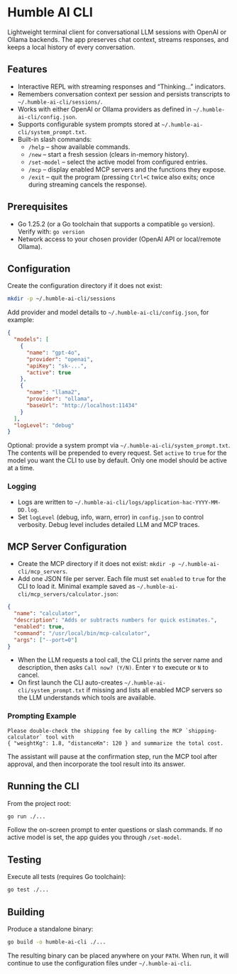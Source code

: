 # Humble AI CLI

Lightweight terminal client for conversational LLM sessions with OpenAI or Ollama backends. The app preserves chat context, streams responses, and keeps a local history of every conversation.

## Features
- Interactive REPL with streaming responses and “Thinking…” indicators.
- Remembers conversation context per session and persists transcripts to `~/.humble-ai-cli/sessions/`.
- Works with either OpenAI or Ollama providers as defined in `~/.humble-ai-cli/config.json`.
- Supports configurable system prompts stored at `~/.humble-ai-cli/system_prompt.txt`.
- Built-in slash commands:
  - `/help` – show available commands.
  - `/new` – start a fresh session (clears in-memory history).
  - `/set-model` – select the active model from configured entries.
  - `/mcp` – display enabled MCP servers and the functions they expose.
  - `/exit` – quit the program (pressing `Ctrl+C` twice also exits; once during streaming cancels the response).

## Prerequisites
- Go 1.25.2 (or a Go toolchain that supports a compatible `go` version).  
  Verify with: `go version`
- Network access to your chosen provider (OpenAI API or local/remote Ollama).

## Configuration
Create the configuration directory if it does not exist:

```bash
mkdir -p ~/.humble-ai-cli/sessions
```

Add provider and model details to `~/.humble-ai-cli/config.json`, for example:

```json
{
  "models": [
    {
      "name": "gpt-4o",
      "provider": "openai",
      "apiKey": "sk-...",
      "active": true
    },
    {
      "name": "llama2",
      "provider": "ollama",
      "baseUrl": "http://localhost:11434"
    }
  ],
  "logLevel": "debug"
}
```

Optional: provide a system prompt via `~/.humble-ai-cli/system_prompt.txt`. The contents will be prepended to every request.
Set `active` to `true` for the model you want the CLI to use by default. Only one model should be active at a time.

### Logging
- Logs are written to `~/.humble-ai-cli/logs/application-hac-YYYY-MM-DD.log`.
- Set `logLevel` (debug, info, warn, error) in `config.json` to control verbosity. Debug level includes detailed LLM and MCP traces.

## MCP Server Configuration
- Create the MCP directory if it does not exist: `mkdir -p ~/.humble-ai-cli/mcp_servers`.
- Add one JSON file per server. Each file must set `enabled` to `true` for the CLI to load it. Minimal example saved as `~/.humble-ai-cli/mcp_servers/calculator.json`:
```json
{
  "name": "calculator",
  "description": "Adds or subtracts numbers for quick estimates.",
  "enabled": true,
  "command": "/usr/local/bin/mcp-calculator",
  "args": ["--port=0"]
}
```
- When the LLM requests a tool call, the CLI prints the server name and description, then asks `Call now? (Y/N)`. Enter `Y` to execute or `N` to cancel.
- On first launch the CLI auto-creates `~/.humble-ai-cli/system_prompt.txt` if missing and lists all enabled MCP servers so the LLM understands which tools are available.

### Prompting Example
```
Please double-check the shipping fee by calling the MCP `shipping-calculator` tool with
{ "weightKg": 1.8, "distanceKm": 120 } and summarize the total cost.
```
The assistant will pause at the confirmation step, run the MCP tool after approval, and then incorporate the tool result into its answer.

## Running the CLI
From the project root:

```bash
go run ./...
```

Follow the on-screen prompt to enter questions or slash commands. If no active model is set, the app guides you through `/set-model`.

## Testing
Execute all tests (requires Go toolchain):

```bash
go test ./...
```

## Building
Produce a standalone binary:

```bash
go build -o humble-ai-cli ./...
```

The resulting binary can be placed anywhere on your `PATH`. When run, it will continue to use the configuration files under `~/.humble-ai-cli`.
